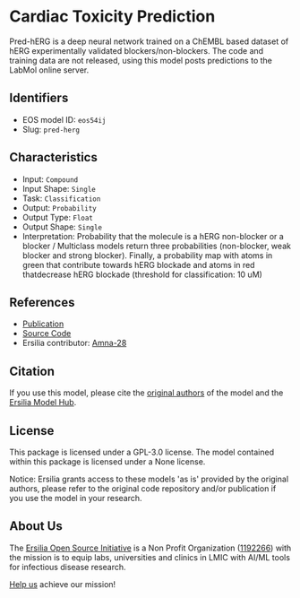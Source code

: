 # Cardiac Toxicity Prediction

Pred-hERG is a deep neural network trained on a ChEMBL based dataset of hERG experimentally validated blockers/non-blockers. The code and training data are not released, using this model posts predictions to the LabMol online server.

## Identifiers

* EOS model ID: `eos54ij`
* Slug: `pred-herg`

## Characteristics

* Input: `Compound`
* Input Shape: `Single`
* Task: `Classification`
* Output: `Probability`
* Output Type: `Float`
* Output Shape: `Single`
* Interpretation: Probability that the molecule is a hERG non-blocker or a blocker / Multiclass models return three probabilities (non-blocker, weak blocker and strong blocker). Finally, a probability map with atoms in green that contribute towards hERG blockade and atoms in red thatdecrease hERG blockade (threshold for classification: 10 uM)

## References

* [Publication](https://www.ncbi.nlm.nih.gov/pmc/articles/PMC5720373/pdf/nihms854187.pdf)
* [Source Code](http://predherg.labmol.com.br/)
* Ersilia contributor: [Amna-28](https://github.com/Amna-28)

## Citation

If you use this model, please cite the [original authors](https://www.ncbi.nlm.nih.gov/pmc/articles/PMC5720373/pdf/nihms854187.pdf) of the model and the [Ersilia Model Hub](https://github.com/ersilia-os/ersilia/blob/master/CITATION.cff).

## License

This package is licensed under a GPL-3.0 license. The model contained within this package is licensed under a None license.

Notice: Ersilia grants access to these models 'as is' provided by the original authors, please refer to the original code repository and/or publication if you use the model in your research.

## About Us

The [Ersilia Open Source Initiative](https://ersilia.io) is a Non Profit Organization ([1192266](https://register-of-charities.charitycommission.gov.uk/charity-search/-/charity-details/5170657/full-print)) with the mission is to equip labs, universities and clinics in LMIC with AI/ML tools for infectious disease research.

[Help us](https://www.ersilia.io/donate) achieve our mission!